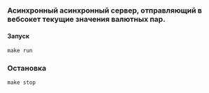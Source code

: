 ### Асинхронный асинхронный сервер, отправляющий в вебсокет текущие значения валютных пар.

#### Запуск

    make run


### Остановка 

    make stop
